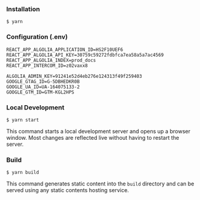 ### Installation

```
$ yarn
```

### Configuration (.env)

```
REACT_APP_ALGOLIA_APPLICATION_ID=HS2F10UEF6
REACT_APP_ALGOLIA_API_KEY=30759c59272fdbfca7ea58a5a7ac4569
REACT_APP_ALGOLIA_INDEX=prod_docs
REACT_APP_INTERCOM_ID=z02vaxx8

ALGOLIA_ADMIN_KEY=91241e52d4eb276e124313f49f259403
GOOGLE_GTAG_ID=G-5DBHEDKR0B
GOOGLE_UA_ID=UA-164075133-2
GOOGLE_GTM_ID=GTM-KGL2HPS
```

### Local Development

```
$ yarn start
```

This command starts a local development server and opens up a browser window. Most changes are reflected live without having to restart the server.

### Build

```
$ yarn build
```

This command generates static content into the `build` directory and can be served using any static contents hosting service.
